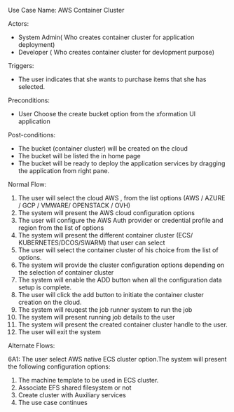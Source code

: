 Use Case Name: AWS Container Cluster

Actors:

* System Admin\( Who creates container cluster for application deployment\)
* Developer \( Who creates container cluster for devlopment purpose\)

Triggers:

* The user indicates that she wants to purchase items that she has selected.

Preconditions:

* User Choose the create bucket option from the  xformation UI application

Post-conditions:

* The bucket \(container cluster\) will be created on the cloud
* The  bucket will be listed the in  home page 
* The bucket will be ready to deploy the application services by dragging the application from right pane.

Normal Flow:

1. The user will select the cloud AWS , from the list options \(AWS / AZURE / GCP / VMWARE/ OPENSTACK / OVH\)
2. The system will present the  AWS cloud configuration options
3. The user will configure the  AWS  Auth provider or credential profile and region from the list of options
4. The system will present the  different container cluster \(ECS/ KUBERNETES/DCOS/SWARM\) that user can select
5. The user will select the container cluster of his choice from the list of options.
6. The system will provide the cluster configuration options depending on the selection of container cluster
7. The system will enable the ADD button when all the configuration data setup is complete.
8. The user will click the add button to initiate the container cluster creation on the cloud.
9. The system will reuqest the job runner system to run the  job
10. The system will present running job details to the user
11. The system will present the created container cluster handle to the user.
12. The user will exit the system

Alternate Flows:

6A1: The user select AWS native ECS cluster option.The system will present the following configuration options:

1. The machine template to be used in ECS cluster.
2. Associate EFS  shared filesystem or not
3. Create cluster with Auxiliary services
4. The use case continues



